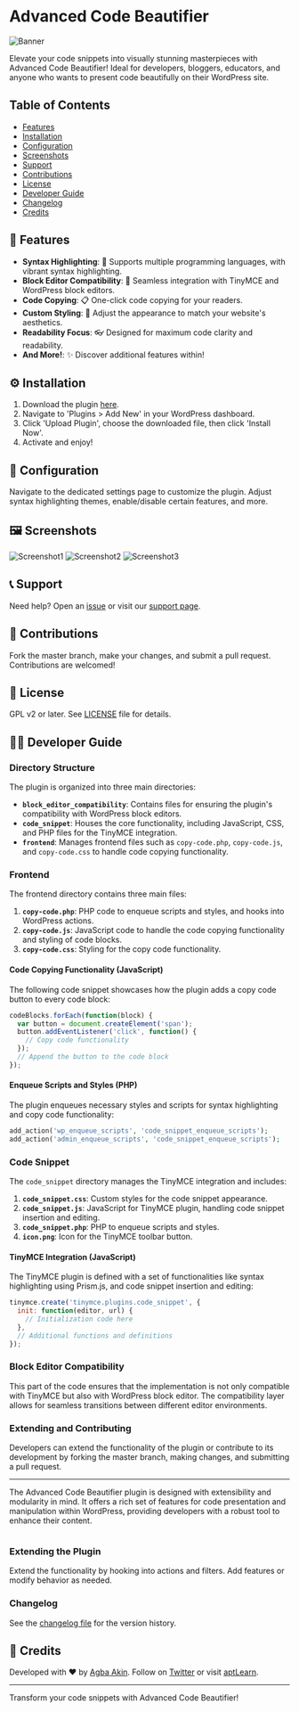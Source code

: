# Advanced Code Beautifier
![Banner](banner-image.png)

Elevate your code snippets into visually stunning masterpieces with Advanced Code Beautifier! Ideal for developers, bloggers, educators, and anyone who wants to present code beautifully on their WordPress site.

## Table of Contents
- [Features](#features)
- [Installation](#installation)
- [Configuration](#configuration)
- [Screenshots](#screenshots)
- [Support](#support)
- [Contributions](#contributions)
- [License](#license)
- [Developer Guide](#developer-guide)
- [Changelog](#changelog)
- [Credits](#credits)

## 🎨 Features
- **Syntax Highlighting**: 🌈 Supports multiple programming languages, with vibrant syntax highlighting.
- **Block Editor Compatibility**: 🧩 Seamless integration with TinyMCE and WordPress block editors.
- **Code Copying**: 📋 One-click code copying for your readers.
- **Custom Styling**: 💅 Adjust the appearance to match your website's aesthetics.
- **Readability Focus**: 👓 Designed for maximum code clarity and readability.
- **And More!**: ✨ Discover additional features within!

## ⚙️ Installation
1. Download the plugin [here](link-to-plugin).
2. Navigate to 'Plugins > Add New' in your WordPress dashboard.
3. Click 'Upload Plugin', choose the downloaded file, then click 'Install Now'.
4. Activate and enjoy!

## 🔧 Configuration
Navigate to the dedicated settings page to customize the plugin. Adjust syntax highlighting themes, enable/disable certain features, and more.

## 🖼️ Screenshots
![Screenshot1](screenshot1.png) ![Screenshot2](screenshot2.png) ![Screenshot3](screenshot3.png)

## 📞 Support
Need help? Open an [issue](link-to-support-forum) or visit our [support page](link-to-support-page).

## 🤝 Contributions
Fork the master branch, make your changes, and submit a pull request. Contributions are welcomed!

## 📜 License
GPL v2 or later. See [LICENSE](LICENSE) file for details.

## 👨‍💻 Developer Guide
### Directory Structure
The plugin is organized into three main directories:
- **`block_editor_compatibility`**: Contains files for ensuring the plugin's compatibility with WordPress block editors.
- **`code_snippet`**: Houses the core functionality, including JavaScript, CSS, and PHP files for the TinyMCE integration.
- **`frontend`**: Manages frontend files such as `copy-code.php`, `copy-code.js`, and `copy-code.css` to handle code copying functionality.

### Frontend
The frontend directory contains three main files:
1. **`copy-code.php`**: PHP code to enqueue scripts and styles, and hooks into WordPress actions.
2. **`copy-code.js`**: JavaScript code to handle the code copying functionality and styling of code blocks.
3. **`copy-code.css`**: Styling for the copy code functionality.

#### Code Copying Functionality (JavaScript)
The following code snippet showcases how the plugin adds a copy code button to every code block:
```javascript
codeBlocks.forEach(function(block) {
  var button = document.createElement('span');
  button.addEventListener('click', function() {
    // Copy code functionality
  });
  // Append the button to the code block
});
```

#### Enqueue Scripts and Styles (PHP)
The plugin enqueues necessary styles and scripts for syntax highlighting and copy code functionality:
```php
add_action('wp_enqueue_scripts', 'code_snippet_enqueue_scripts');
add_action('admin_enqueue_scripts', 'code_snippet_enqueue_scripts');
```

### Code Snippet
The `code_snippet` directory manages the TinyMCE integration and includes:
1. **`code_snippet.css`**: Custom styles for the code snippet appearance.
2. **`code_snippet.js`**: JavaScript for TinyMCE plugin, handling code snippet insertion and editing.
3. **`code_snippet.php`**: PHP to enqueue scripts and styles.
4. **`icon.png`**: Icon for the TinyMCE toolbar button.

#### TinyMCE Integration (JavaScript)
The TinyMCE plugin is defined with a set of functionalities like syntax highlighting using Prism.js, and code snippet insertion and editing:
```javascript
tinymce.create('tinymce.plugins.code_snippet', {
  init: function(editor, url) {
    // Initialization code here
  },
  // Additional functions and definitions
});
```

### Block Editor Compatibility
This part of the code ensures that the implementation is not only compatible with TinyMCE but also with WordPress block editor. The compatibility layer allows for seamless transitions between different editor environments.

### Extending and Contributing
Developers can extend the functionality of the plugin or contribute to its development by forking the master branch, making changes, and submitting a pull request.

---

The Advanced Code Beautifier plugin is designed with extensibility and modularity in mind. It offers a rich set of features for code presentation and manipulation within WordPress, providing developers with a robust tool to enhance their content.
```
```
### Extending the Plugin
Extend the functionality by hooking into actions and filters. Add features or modify behavior as needed.

### Changelog
See the [changelog file](CHANGELOG.md) for the version history.

## 👏 Credits
Developed with ❤️ by [Agba Akin](https://www.akinolaakeem.com). Follow on [Twitter](https://twitter.com/kynsofficial) or visit [aptLearn](https://www.aptlearn.io).

---

Transform your code snippets with Advanced Code Beautifier!
